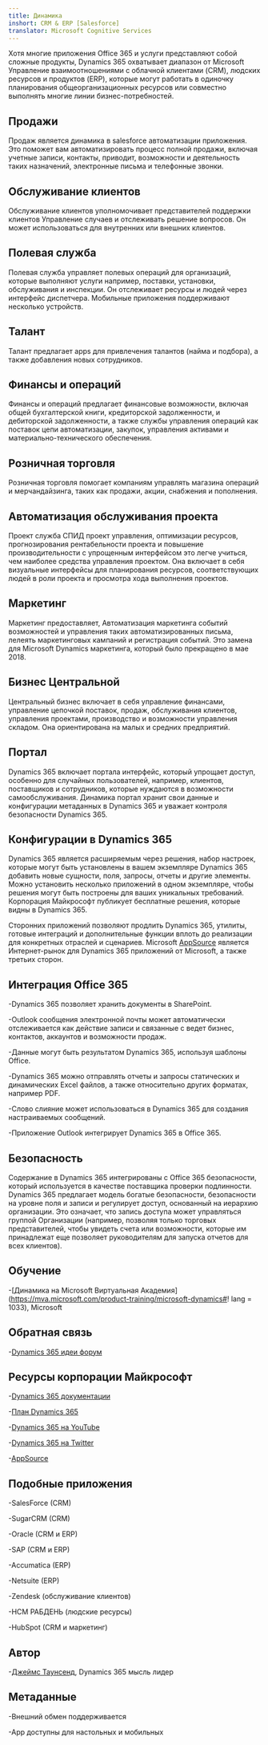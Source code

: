 ```yaml
---
title: Динамика
inshort: CRM & ERP [Salesforce]
translator: Microsoft Cognitive Services
---
```



Хотя многие приложения Office 365 и услуги представляют собой сложные продукты, Dynamics 365 охватывает диапазон от Microsoft Управление взаимоотношениями с облачной клиентами (CRM), людских ресурсов и продуктов (ERP), которые могут работать в одиночку планирования общеорганизационных ресурсов или совместно выполнять многие линии бизнес-потребностей.

Продажи
---------

Продаж является динамика в salesforce автоматизации приложения.  Это поможет вам автоматизировать процесс полной продажи, включая учетные записи, контакты, приводит, возможности и деятельность таких назначений, электронные письма и телефонные звонки. 

Обслуживание клиентов
---------

Обслуживание клиентов уполномочивает представителей поддержки клиентов Управление случаев и отслеживать решение вопросов.  Он может использоваться для внутренних или внешних клиентов. 

Полевая служба
---------

Полевая служба управляет полевых операций для организаций, которые выполняют услуги например, поставки, установки, обслуживания и инспекции.  Он отслеживает ресурсы и людей через интерфейс диспетчера.  Мобильные приложения поддерживают несколько устройств. 

Талант
---------

Талант предлагает apps для привлечения талантов (найма и подбора), а также добавления новых сотрудников. 

Финансы и операций
---------

Финансы и операций предлагает финансовые возможности, включая общей бухгалтерской книги, кредиторской задолженности, и дебиторской задолженности, а также службы управления операций как поставок цепи автоматизации, закупок, управления активами и материально-технического обеспечения. 

Розничная торговля
---------

Розничная торговля помогает компаниям управлять магазина операций и мерчандайзинга, таких как продажи, акции, снабжения и пополнения. 

Автоматизация обслуживания проекта
---------

Проект служба СПИД проект управления, оптимизации ресурсов, прогнозирования рентабельности проекта и повышение производительности с упрощенным интерфейсом это легче учиться, чем наиболее средства управления проектом.  Она включает в себя визуальные интерфейсы для планирования ресурсов, соответствующих людей в роли проекта и просмотра хода выполнения проектов. 

Маркетинг
---------

Маркетинг предоставляет, Автоматизация маркетинга событий возможностей и управления таких автоматизированных письма, лелеять маркетинговых кампаний и регистрация событий. Это замена для Microsoft Dynamics маркетинга, который было прекращено в мае 2018.

Бизнес Центральной
---------

Центральный бизнес включает в себя управление финансами, управление цепочкой поставок, продаж, обслуживания клиентов, управления проектами, производство и возможности управления складом. Она ориентирована на малых и средних предприятий.

Портал
---------

Dynamics 365 включает портала интерфейс, который упрощает доступ, особенно для случайных пользователей, например, клиентов, поставщиков и сотрудников, которые нуждаются в возможности самообслуживания.  Динамика портал хранит свои данные и конфигурации метаданных в Dynamics 365 и уважает контроля безопасности Dynamics 365. 

Конфигурации в Dynamics 365
---------

Dynamics 365 является расширяемым через решения, набор настроек, которые могут быть установлены в вашем экземпляре Dynamics 365 добавить новые сущности, поля, запросы, отчеты и другие элементы.  Можно установить несколько приложений в одном экземпляре, чтобы решения могут быть построены для ваших уникальных требований. Корпорация Майкрософт публикует бесплатные решения, которые видны в Dynamics 365. 

Сторонних приложений позволяют продлить Dynamics 365, утилиты, готовые интеграций и дополнительные функции вплоть до реализации для конкретных отраслей и сценариев. Microsoft [AppSource](https://appsource.microsoft.com/en-US/) является Интернет-рынок для Dynamics 365 приложений от Microsoft, а также третьих сторон. 


Интеграция Office 365
---------

-Dynamics 365 позволяет хранить документы в SharePoint.

-Outlook сообщения электронной почты может автоматически отслеживается как действие записи и связанные с ведет бизнес, контактов, аккаунтов и возможности продаж. 

-Данные могут быть результатом Dynamics 365, используя шаблоны Office. 

-Dynamics 365 можно отправлять отчеты и запросы статических и динамических Excel файлов, а также относительно других форматах, например PDF. 

-Слово слияние может использоваться в Dynamics 365 для создания настраиваемых сообщений. 

-Приложение Outlook интегрирует Dynamics 365 в Office 365. 


Безопасность
---------

Содержание в Dynamics 365 интегрированы с Office 365 безопасности, который используется в качестве поставщика проверки подлинности.  Dynamics 365 предлагает модель богатые безопасности, безопасности на уровне поля и записи и регулирует доступ, основанный на иерархию организации.  Это означает, что запись доступа может управляться группой Организации (например, позволяя только торговых представителей, чтобы увидеть счета или возможности, которые им принадлежат еще позволяет руководителям для запуска отчетов для всех клиентов).

Обучение
---------

-[Динамика на Microsoft Виртуальная Академия](https://mva.microsoft.com/product-training/microsoft-dynamics#! lang = 1033), Microsoft

Обратная связь
---------

-[Dynamics 365 идеи форум](https://experience.dynamics.com/ideas/list/?forum=1c8854a6-5cdf-4681-bba8-4b6b806fcf7d)

Ресурсы корпорации Майкрософт
---------

-[Dynamics 365 документации](https://docs.microsoft.com/en-us/dynamics365/)

-[План Dynamics 365](https://dynamics.microsoft.com/en-us/release/spring-2018-release/#release-notes)

-[Dynamics 365 на YouTube](https://www.youtube.com/channel/UCJGCg4rB3QSs8y_1FquelBQ)

-[Dynamics 365 на Twitter](https://twitter.com/MSFTDynamics365)

-[AppSource](https://appsource.microsoft.com/en-US/)

Подобные приложения
--------------------

-SalesForce (CRM)

-SugarCRM (CRM)

-Oracle (CRM и ERP)

-SAP (CRM и ERP)

-Accumatica (ERP)

-Netsuite (ERP)

-Zendesk (обслуживание клиентов)

-HCM РАБДЕНЬ (людские ресурсы)

-HubSpot (CRM и маркетинг)

Автор
---------

-[Джеймс Таунсенд](https://twitter.com/jamestownsend), Dynamics 365 мысль лидер

Метаданные
--------

-Внешний обмен поддерживается

-App доступны для настольных и мобильных



